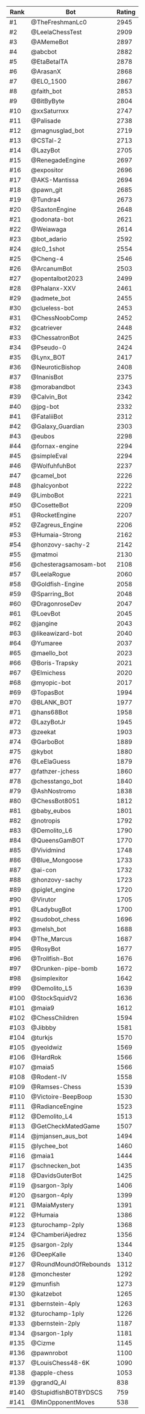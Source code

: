 Rank|Bot|Rating
---|---|---
#1|@TheFreshmanLc0|2945
#2|@LeelaChessTest|2909
#3|@AMemeBot|2897
#4|@abcbot|2882
#5|@EtaBetaITA|2878
#6|@ArasanX|2868
#7|@ELO_1500|2867
#8|@faith_bot|2853
#9|@BitByByte|2804
#10|@xxSaturnxx|2747
#11|@Palisade|2738
#12|@magnusglad_bot|2719
#13|@CSTal-2|2713
#14|@LazyBot|2705
#15|@RenegadeEngine|2697
#16|@expositor|2696
#17|@AKS-Mantissa|2694
#18|@pawn_git|2685
#19|@Tundra4|2673
#20|@SaxtonEngine|2648
#21|@odonata-bot|2621
#22|@Weiawaga|2614
#23|@bot_adario|2592
#24|@lc0_1shot|2554
#25|@Cheng-4|2546
#26|@ArcanumBot|2503
#27|@opentalbot2023|2499
#28|@Phalanx-XXV|2461
#29|@admete_bot|2455
#30|@clueless-bot|2453
#31|@ChessNoobComp|2452
#32|@catriever|2448
#33|@ChessatronBot|2425
#34|@Pseudo-0|2424
#35|@Lynx_BOT|2417
#36|@NeuroticBishop|2408
#37|@InanisBot|2375
#38|@morabandbot|2343
#39|@Calvin_Bot|2342
#40|@jpg-bot|2332
#41|@FataliiBot|2312
#42|@Galaxy_Guardian|2303
#43|@eubos|2298
#44|@fornax-engine|2294
#45|@simpleEval|2294
#46|@WolfuhfuhBot|2237
#47|@camel_bot|2226
#48|@halcyonbot|2222
#49|@LimboBot|2221
#50|@CosetteBot|2209
#51|@RocketEngine|2207
#52|@Zagreus_Engine|2206
#53|@Humaia-Strong|2162
#54|@honzovy-sachy-2|2142
#55|@matmoi|2130
#56|@chesteragsamosam-bot|2108
#57|@LeelaRogue|2060
#58|@Goldfish-Engine|2058
#59|@Sparring_Bot|2048
#60|@DragonroseDev|2047
#61|@LoevBot|2045
#62|@jangine|2043
#63|@likeawizard-bot|2040
#64|@Yumaree|2037
#65|@maello_bot|2023
#66|@Boris-Trapsky|2021
#67|@Elmichess|2020
#68|@myopic-bot|2017
#69|@TopasBot|1994
#70|@BLANK_BOT|1977
#71|@hans68Bot|1958
#72|@LazyBotJr|1945
#73|@zeekat|1903
#74|@GarboBot|1889
#75|@kybot|1880
#76|@LeElaGuess|1879
#77|@fathzer-jchess|1860
#78|@chesstango_bot|1840
#79|@AshNostromo|1838
#80|@ChessBot8051|1812
#81|@baby_eubos|1801
#82|@notropis|1792
#83|@Demolito_L6|1790
#84|@QueensGamBOT|1770
#85|@Vividmind|1748
#86|@Blue_Mongoose|1733
#87|@ai-con|1732
#88|@honzovy-sachy|1723
#89|@piglet_engine|1720
#90|@Virutor|1705
#91|@LadybugBot|1700
#92|@sudobot_chess|1696
#93|@melsh_bot|1688
#94|@The_Marcus|1687
#95|@RosyBot|1677
#96|@Trollfish-Bot|1676
#97|@Drunken-pipe-bomb|1672
#98|@simplexitor|1642
#99|@Demolito_L5|1639
#100|@StockSquidV2|1636
#101|@maia9|1612
#102|@ChessChildren|1594
#103|@Jibbby|1581
#104|@turkjs|1570
#105|@yeoldwiz|1569
#106|@HardRok|1566
#107|@maia5|1566
#108|@Rodent-IV|1558
#109|@Ramses-Chess|1539
#110|@Victoire-BeepBoop|1530
#111|@RadianceEngine|1523
#112|@Demolito_L4|1513
#113|@GetCheckMatedGame|1507
#114|@jmjansen_aus_bot|1494
#115|@lychee_bot|1460
#116|@maia1|1444
#117|@schnecken_bot|1435
#118|@DavidsGuterBot|1425
#119|@sargon-3ply|1406
#120|@sargon-4ply|1399
#121|@MaiaMystery|1391
#122|@Humaia|1386
#123|@turochamp-2ply|1368
#124|@ChamberiAjedrez|1356
#125|@sargon-2ply|1344
#126|@DeepKalle|1340
#127|@RoundMoundOfRebounds|1312
#128|@monchester|1292
#129|@munfish|1273
#130|@katzebot|1265
#131|@bernstein-4ply|1263
#132|@turochamp-1ply|1226
#133|@bernstein-2ply|1187
#134|@sargon-1ply|1181
#135|@Cizme|1145
#136|@pawnrobot|1100
#137|@LouisChess48-6K|1090
#138|@apple-chess|1053
#139|@grandQ_AI|838
#140|@StupidfishBOTBYDSCS|759
#141|@MinOpponentMoves|538
